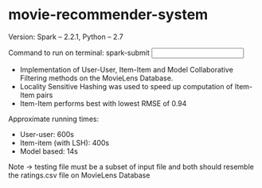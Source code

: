 # movie-recommender-system

Version: Spark – 2.2.1, Python – 2.7

Command to run on terminal: spark-submit <CF python file> <input file> <testing file>

- Implementation of User-User, Item-Item and Model Collaborative Filtering methods on the MovieLens Database.
- Locality Sensitive Hashing was used to speed up computation of Item-Item pairs
- Item-Item performs best with lowest RMSE of 0.94

Approximate running times:

- User-user: 600s
- Item-item (with LSH): 400s
- Model based: 14s

Note -> testing file must be a subset of input file and both should resemble the ratings.csv file on MovieLens Database
